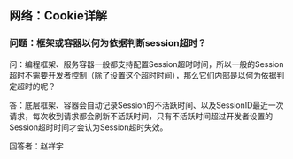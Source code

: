 ## 网络：Cookie详解

### 问题：框架或容器以何为依据判断session超时？

问：编程框架、服务容器一般都支持配置Session超时时间，所以一般的Session超时不需要开发者控制（除了设置这个超时时间），那么它们内部是以何为依据判定超时的呢？

答：底层框架、容器会自动记录Session的不活跃时间、以及SessionID最近一次请求，每次收到请求都会刷新不活跃时间，只有不活跃时间超过开发者设置的Session超时时间才会认为Session超时失效。

回答者：赵祥宇